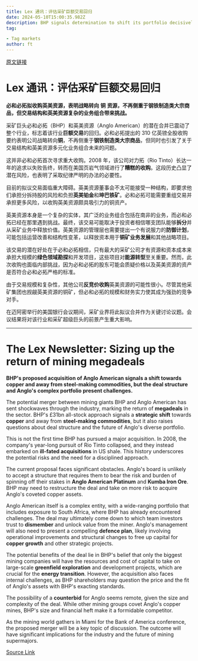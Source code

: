 ```yaml
---
title: Lex 通讯：评估采矿巨额交易回归
date: 2024-05-10T15:00:35.982Z
description: BHP signals determination to shift its portfolio decisively away from steel-making commodities
tag: 

- Tag markets
author: ft
---
```


[原文链接](https://ft.com/content/ab48777e-d2a4-40b0-83ad-1da6c369e347)

# Lex 通讯：评估采矿巨额交易回归

**必和必拓拟收购英美资源，表明战略转向** **铜** **资源，不再侧重于钢铁制造类大宗商品，但交易结构和英美资源复杂的业务组合带来挑战。**

采矿巨头必和必拓（BHP）和英美资源（Anglo American）的潜在合并已震动了整个行业，标志着该行业**巨额交易**的回归。必和必拓提出的 310 亿英镑全股收购要约表明公司战略转向**铜**，不再侧重于**钢铁制造类大宗商品**，但同时也引发了关于交易结构和英美资源多元化业务组合未来的问题。

这并非必和必拓首次寻求重大收购。2008 年，该公司对力拓（Rio Tinto）长达一年的追求以失败告终，转而在美国页岩气领域进行了**糟糕的收购**。这段历史凸显了潜在风险，也表明了采取纪律严明的办法的必要性。

目前的拟议交易面临重大障碍。英美资源董事会不太可能接受一种结构，即要求他们承担分拆持股的风险和负担**英美铂金**和**坤巴铁矿**。必和必拓可能需要重组交易并承担更多风险，以收购英美资源颇具吸引力的铜资产。

英美资源本身是一个复杂的实体，其广泛的业务组合包括在南非的业务，而必和必拓已经在那里遇到挑战。最终，该交易可能取决于投资者相信哪支团队能够**拆分**并从采矿业务中释放价值。英美资源的管理层也需要提出一个有说服力的**防御计划**，可能包括运营改善和结构性变革，以释放资本用于**铜矿业务发展**和其他战略项目。

该交易的潜在好处在于必和必拓相信，只有最大的采矿公司才有资源和资本成本来承担大规模的**绿色领域勘探**和开发项目，这些项目对**能源转型**至关重要。然而，此次收购也面临内部挑战，因为必和必拓的股东可能会质疑价格以及英美资源的资产是否符合必和必拓严格的标准。

由于交易规模和复杂性，其他公司**反竞价收购**英美资源的可能性很小。尽管其他采矿集团也觊觎英美资源的铜矿，但必和必拓的规模和财务实力使其成为强劲的竞争对手。

在迈阿密举行的美国银行会议期间，采矿业界将此拟议合并作为关键讨论议题。会议结果将对该行业和采矿超级巨头的前景产生重大影响。

---

# The Lex Newsletter: Sizing up the return of mining megadeals

**BHP's proposed acquisition of Anglo American signals a shift towards copper and away from steel-making commodities, but the deal structure and Anglo's complex portfolio present challenges.** 

The potential merger between mining giants BHP and Anglo American has sent shockwaves through the industry, marking the return of **megadeals** in the sector. BHP's £31bn all-stock approach signals a **strategic shift** towards **copper** and away from **steel-making commodities**, but it also raises questions about deal structure and the future of Anglo's diverse portfolio. 

This is not the first time BHP has pursued a major acquisition. In 2008, the company's year-long pursuit of Rio Tinto collapsed, and they instead embarked on **ill-fated acquisitions** in US shale. This history underscores the potential risks and the need for a disciplined approach. 

The current proposal faces significant obstacles. Anglo's board is unlikely to accept a structure that requires them to bear the risk and burden of spinning off their stakes in **Anglo American Platinum** and **Kumba Iron Ore**. BHP may need to restructure the deal and take on more risk to acquire Anglo's coveted copper assets. 

Anglo American itself is a complex entity, with a wide-ranging portfolio that includes exposure to South Africa, where BHP has already encountered challenges. The deal may ultimately come down to which team investors trust to **dismember** and unlock value from the miner. Anglo's management will also need to present a compelling **defence plan**, likely involving operational improvements and structural changes to free up capital for **copper growth** and other strategic projects. 

The potential benefits of the deal lie in BHP's belief that only the biggest mining companies will have the resources and cost of capital to take on large-scale **greenfield exploration** and development projects, which are crucial for the **energy transition**. However, the acquisition also faces internal challenges, as BHP shareholders may question the price and the fit of Anglo's assets with BHP's exacting standards. 

The possibility of a **counterbid** for Anglo seems remote, given the size and complexity of the deal. While other mining groups covet Anglo's copper mines, BHP's size and financial heft make it a formidable competitor. 

As the mining world gathers in Miami for the Bank of America conference, the proposed merger will be a key topic of discussion. The outcome will have significant implications for the industry and the future of mining supermajors.

[Source Link](https://ft.com/content/ab48777e-d2a4-40b0-83ad-1da6c369e347)

